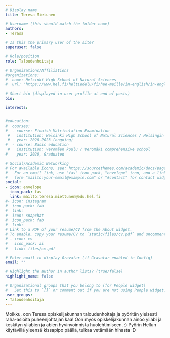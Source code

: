 ```yaml
---
# Display name
title: Teresa Mietunen

# Username (this should match the folder name)
authors:
- Terasa

# Is this the primary user of the site?
superuser: false

# Role/position
role: Taloudenhoitaja

# Organizations/Affiliations
#organizations:
#- name: Helsinki High School of Natural Sciences
#  url: "https://www.hel.fi/heltiedelu/fi/hae-meille/in-english/in-english"

# Short bio (displayed in user profile at end of posts)
bio:

interests:


#education:
#  courses:
#  - course: Finnish Matriculation Examination
 #   institution: Helsinki High School of Natural Sciences / Helsingin luonnontiedelukio
 #   year: 2020-2023 (ongoing)
#  - course: Basic education
 #   institution: Veromäen koulu / Veromäki comprehensive school 
#    year: 2020, Graduated

# Social/Academic Networking
# For available icons, see: https://sourcethemes.com/academic/docs/page-builder/#icons
#   For an email link, use "fas" icon pack, "envelope" icon, and a link in the
#   form "mailto:your-email@example.com" or "#contact" for contact widget.
social:
- icon: envelope
  icon_pack: fas
  link: mailto:teresa.miettunen@edu.hel.fi
#- icon: instagram
#  icon_pack: fab
#  link: 
#- icon: snapchat
#  icon_pack: fab
#  link:  
# Link to a PDF of your resume/CV from the About widget.
# To enable, copy your resume/CV to `static/files/cv.pdf` and uncomment the lines below.
# - icon: cv
#   icon_pack: ai
#   link: files/cv.pdf

# Enter email to display Gravatar (if Gravatar enabled in Config)
email: ""

# Highlight the author in author lists? (true/false)
highlight_name: false

# Organizational groups that you belong to (for People widget)
#   Set this to `[]` or comment out if you are not using People widget.
user_groups:
- Taloudenhoitaja
---
```

Moikku, oon Teresa opiskelijakunnan taloudenhoitaja ja pyöritän yleisesti raha-asioita puheenjohtajan kaa! Oon myös
opiskelijakunnan ainoo yliabi ja keskityn yliabien ja abien hyvinvoinnista huolehtimiseen. :)
Pyörin Hellun käytävillä yleensä kissapipo päällä, tulkaa vetämään hihasta :D
